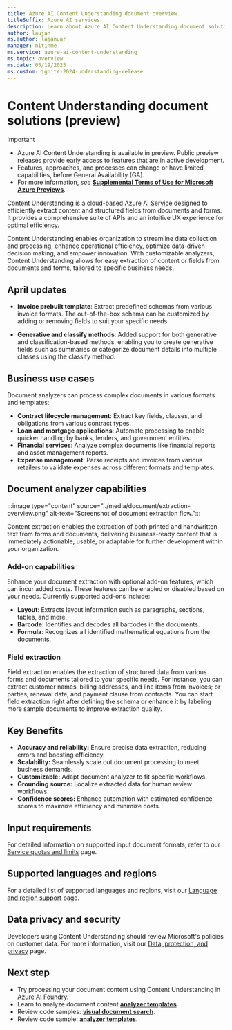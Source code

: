 ```yaml
---
title: Azure AI Content Understanding document overview
titleSuffix: Azure AI services
description: Learn about Azure AI Content Understanding document solutions.
author: laujan
ms.author: lajanuar
manager: nitinme
ms.service: azure-ai-content-understanding
ms.topic: overview
ms.date: 05/19/2025
ms.custom: ignite-2024-understanding-release
---
```


# Content Understanding document solutions (preview)

> [!IMPORTANT]
>
> * Azure AI Content Understanding is available in preview. Public preview releases provide early access to features that are in active development.
> * Features, approaches, and processes can change or have limited capabilities, before General Availability (GA).
> * For more information, *see* [**Supplemental Terms of Use for Microsoft Azure Previews**](https://azure.microsoft.com/support/legal/preview-supplemental-terms).

Content Understanding is a cloud-based [Azure AI Service](../../what-are-ai-services.md) designed to efficiently extract content and structured fields from documents and forms. It provides a comprehensive suite of APIs and an intuitive UX experience for optimal efficiency.

Content Understanding enables organization to streamline data collection and processing, enhance operational efficiency, optimize data-driven decision making, and empower innovation. With customizable analyzers, Content Understanding allows for easy extraction of content or fields from documents and forms, tailored to specific business needs.

## April updates

* **Invoice prebuilt template**: Extract predefined schemas from various invoice formats. The out-of-the-box schema can be customized by adding or removing fields to suit your specific needs.

* **Generative and classify methods**: Added support for both generative and classification-based methods, enabling you to create generative fields such as summaries or categorize document details into multiple classes using the classify method.

## Business use cases

Document analyzers can process complex documents in various formats and templates:

* **Contract lifecycle management**: Extract key fields, clauses, and obligations from various contract types.
* **Loan and mortgage applications**: Automate processing to enable quicker handling by banks, lenders, and government entities.
* **Financial services**: Analyze complex documents like financial reports and asset management reports.
* **Expense management**: Parse receipts and invoices from various retailers to validate expenses across different formats and templates.


## Document analyzer capabilities

:::image type="content" source="../media/document/extraction-overview.png" alt-text="Screenshot of document extraction flow.":::

Content extraction enables the extraction of both printed and handwritten text from forms and documents, delivering business-ready content that is immediately actionable, usable, or adaptable for further development within your organization.

### Add-on capabilities

Enhance your document extraction with optional add-on features, which can incur added costs. These features can be enabled or disabled based on your needs. Currently supported add-ons include:

* **Layout**: Extracts layout information such as paragraphs, sections, tables, and more.
* **Barcode**: Identifies and decodes all barcodes in the documents.
* **Formula**: Recognizes all identified mathematical equations from the documents.


### Field extraction

Field extraction enables the extraction of structured data from various forms and documents tailored to your specific needs. For instance, you can extract customer names, billing addresses, and line items from invoices; or parties, renewal date, and payment clause from contracts. You can start field extraction right after defining the schema or enhance it by labeling more sample documents to improve extraction quality.

## Key Benefits

* **Accuracy and reliability:** Ensure precise data extraction, reducing errors and boosting efficiency.
* **Scalability:** Seamlessly scale out document processing to meet business demands.
* **Customizable:** Adapt document analyzer to fit specific workflows.
* **Grounding source:** Localize extracted data for human review workflows.
* **Confidence scores:** Enhance automation with estimated confidence scores to maximize efficiency and minimize costs.

## Input requirements
For detailed information on supported input document formats, refer to our [Service quotas and limits](../service-limits.md) page.

## Supported languages and regions
For a detailed list of supported languages and regions, visit our [Language and region support](../language-region-support.md) page.

## Data privacy and security
Developers using Content Understanding should review Microsoft's policies on customer data. For more information, visit our [Data, protection, and privacy](https://www.microsoft.com/trust-center/privacy) page.

## Next step
* Try processing your document content using Content Understanding in [Azure AI Foundry](https://aka.ms/cu-landing).
* Learn to analyze document content [**analyzer templates**](../quickstart/use-ai-foundry.md).
* Review code samples: [**visual document search**](https://github.com/Azure-Samples/azure-ai-search-with-content-understanding-python/blob/main/notebooks/search_with_visual_document.ipynb).
* Review code sample: [**analyzer templates**](https://github.com/Azure-Samples/azure-ai-content-understanding-python/tree/main/analyzer_templates).

